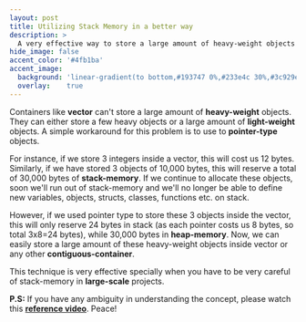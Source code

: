 ```yaml
---
layout: post
title: Utilizing Stack Memory in a better way
description: >
  A very effective way to store a large amount of heavy-weight objects inside contiguous-containers in C++.
hide_image: false
accent_color: '#4fb1ba'
accent_image:
  background: 'linear-gradient(to bottom,#193747 0%,#233e4c 30%,#3c929e 50%,#d5d5d4 70%,#cdccc8 100%)'
  overlay:    true
---
```


Containers like **vector** can't store a large amount of **heavy-weight** objects. They can either store a few heavy objects or a large amount of **light-weight** objects. A simple workaround for this problem is to use to **pointer-type** objects.

For instance, if we store 3 integers inside a vector, this will cost us 12 bytes. Similarly, if we have stored 3 objects of 10,000 bytes, this will reserve a total of 30,000 bytes of **stack-memory**.
If we continue to allocate these objects, soon we'll run out of stack-memory and we'll no longer be able to define new variables, objects, structs, classes, functions etc. on stack.

However, if we used pointer type to store these 3 objects inside the vector, this will only reserve 24 bytes in stack (as each pointer costs us 8 bytes, so total 3x8=24 bytes), while 30,000 bytes in **heap-memory**. Now, we can easily store a large amount of these heavy-weight objects inside vector or any other **contiguous-container**.

This technique is very effective specially when you have to be very careful of stack-memory in **large-scale** projects.

**P.S:** If you have any ambiguity in understanding the concept, please watch this [**reference video**](https://youtu.be/j0_u26Vpb4w?t=1651). Peace!
